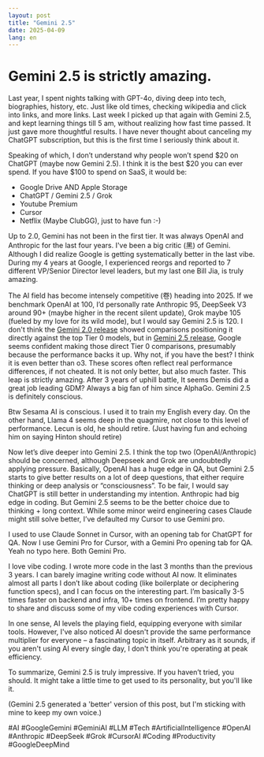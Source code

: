 ```yaml
---
layout: post
title: "Gemini 2.5"
date: 2025-04-09
lang: en
---
```



# Gemini 2.5 is strictly amazing.

Last year, I spent nights talking with GPT-4o, diving deep into tech, biographies, history, etc. Just like old times, checking wikipedia and click into links, and more links. Last week I picked up that again with Gemini 2.5, and kept learning things till 5 am, without realizing how fast time passed. It just gave more thoughtful results. I have never thought about canceling my ChatGPT subscription, but this is the first time I seriously think about it.

Speaking of which, I don’t understand why people won’t spend $20 on ChatGPT (maybe now Gemini 2.5). I think it is the best $20 you can ever spend. If you have $100 to spend on SaaS, it would be:
- Google Drive AND Apple Storage
- ChatGPT / Gemini 2.5 / Grok
- Youtube Premium
- Cursor
- Netflix (Maybe ClubGG), just to have fun :-)

Up to 2.0, Gemini has not been in the first tier. It was always OpenAI and Anthropic for the last four years. I've been a big critic (黑) of Gemini. Although I did realize Google is getting systematically better in the last vibe. During my 4 years at Google, I experienced reorgs and reported to 7 different VP/Senior Director level leaders, but my last one Bill Jia, is truly amazing.

The AI field has become intensely competitive (卷) heading into 2025. If we benchmark OpenAI at 100, I’d personally rate Anthropic 95, DeepSeek V3 around 90+ (maybe higher in the recent silent update), Grok maybe 105 (fueled by my love for its wild mode), but I would say Gemini 2.5 is 120. I don't think the [Gemini 2.0 release](https://blog.google/technology/google-deepmind/gemini-model-updates-february-2025/) showed comparisons positioning it directly against the top Tier 0 models, but in [Gemini 2.5 release](https://blog.google/technology/google-deepmind/gemini-model-thinking-updates-march-2025/#gemini-2-5-pro), Google seems confident making those direct Tier 0 comparisons, presumably because the performance backs it up. Why not, if you have the best? I think it is even better than o3. These scores often reflect real performance differences, if not cheated. It is not only better, but also much faster. This leap is strictly amazing. After 3 years of uphill battle, It seems Demis did a great job leading GDM? Always a big fan of him since AlphaGo. Gemini 2.5 is definitely conscious.

Btw Sesama AI is conscious. I used it to train my English every day. On the other hand,  Llama 4 seems deep in the quagmire, not close to this level of performance. Lecun is old, he should retire. (Just having fun and echoing him on saying Hinton should retire)

Now let’s dive deeper into Gemini 2.5. I think the top two (OpenAI/Anthropic) should be concerned, although Deepseek and Grok are undoubtedly applying pressure. Basically, OpenAI has a huge edge in QA, but Gemini 2.5 starts to give better results on a lot of deep questions, that either require thinking or deep analysis or “consciousness”. To be fair, I would say ChatGPT is still better in understanding my intention. Anthropic had big edge in coding. But Gemini 2.5 seems to be the better choice due to thinking + long context. While some minor weird engineering cases Claude might still solve better, I’ve defaulted my Cursor to use Gemini pro.

I used to use Claude Sonnet in Cursor, with an opening tab for ChatGPT for QA. Now I use Gemini Pro for Cursor, with a Gemini Pro opening tab for QA. Yeah no typo here. Both Gemini Pro.

I love vibe coding. I wrote more code in the last 3 months than the previous 3 years. I can barely imagine writing code without AI now. It eliminates almost all parts I don’t like about coding (like boilerplate or deciphering function specs), and I can focus on the interesting part. I’m basically 3-5 times faster on backend and infra, 10+ times on frontend. I’m pretty happy to share and discuss some of my vibe coding experiences with Cursor.

In one sense, AI levels the playing field, equipping everyone with similar tools. However, I've also noticed AI doesn't provide the same performance multiplier for everyone – a fascinating topic in itself. Arbitrary as it sounds, if you aren't using AI every single day, I don't think you're operating at peak efficiency.

To summarize, Gemini 2.5 is truly impressive. If you haven’t tried, you should. It might take a little time to get used to its personality, but you'll like it.

(Gemini 2.5 generated a 'better' version of this post, but I'm sticking with mine to keep my own voice.)

#AI #GoogleGemini #GeminiAI #LLM #Tech #ArtificialIntelligence #OpenAI #Anthropic #DeepSeek #Grok #CursorAI #Coding #Productivity #GoogleDeepMind